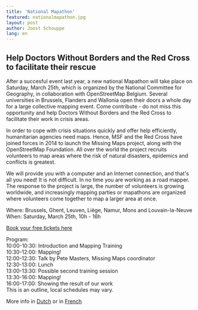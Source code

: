 ```yaml
---
title: 'National Mapathon'
featured: nationalmapathon.jpg
layout: post
author: Joost Schouppe
lang: en
---
```


## Help Doctors Without Borders and the Red Cross to facilitate their rescue

After a succesful event last year, a new national Mapathon will take place on Saturday, March 25th, which is organized by the National Committee for Geography, in collaboration with OpenStreetMap Belgium. Several universities in Brussels, Flanders and Wallonia open their doors a whole day for a large collective mapping event. Come contribute - do not miss this opportunity and help Doctors Without Borders and the Red Cross to facilitate their work in crisis areas. 

In order to cope with crisis situations quickly and offer help efficiently, humanitarian agencies need maps. Hence, MSF and the Red Cross have joined forces in 2014 to launch the Missing Maps project, along with the OpenStreetMap Foundation. All over the world the project recruits volunteers to map areas where the risk of natural disasters, epidemics and conflicts is greatest. 

We will provide you with a computer and an Internet connection, and that's all you need! It is not difficult. In no time you are working as a road mapper. The response to the project is large, the number of volunteers is growing worldwide, and increasingly mapping parties or mapathons are organized where volunteers come together to map a larger area at once.

Where: Brussels, Ghent, Leuven, Liège, Namur, Mons and Louvain-la-Neuve  
When: Saturday, March 25th, 10h - 16h 

[Book your free tickets here](https://nationalmapathon.eventbrite.com)

Program:  
10:00-10:30: Introduction and Mapping Training  
10:30-12:00: Mapping!  
12:00-12:30: Talk by Pete Masters, Missing Maps coordinator  
12:30-13:00: Lunch  
13:00-13:30: Possible second training session  
13:30-16:00: Mapping!  
16:00-17:00: Showing the result of our work  
This is an outline, local schedules may vary.

More info in [Dutch](http://ncgeografie.be/nl/cartoGIS/mapathon.php) or in [French](http://cngeographie.be/fr/cartoSIG/mapathon.php)
